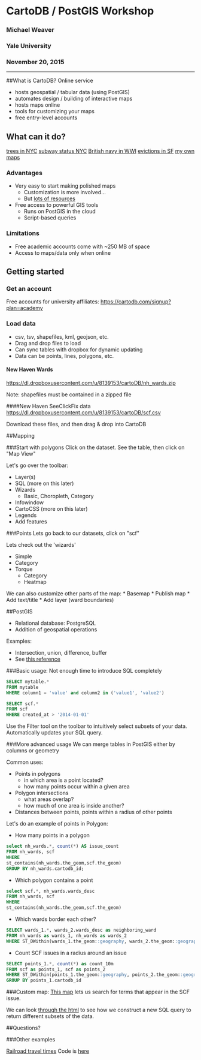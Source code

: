 # CartoDB / PostGIS Workshop
### Michael Weaver
### Yale University
### November 20, 2015

---

##What is CartoDB?
Online service

* hosts geospatial / tabular data (using PostGIS)
* automates design / building of interactive maps
* hosts maps online
* tools for customizing your maps
* free entry-level accounts

## What can it do?

[trees in NYC](http://jillhubley.com/project/nyctrees/#all)
[subway status NYC](http://www.datapolitan.com/mta_station_repair_status/)
[British navy in WWI](http://www.theguardian.com/news/datablog/interactive/2012/oct/01/first-world-war-royal-navy-ships-mapped)
[evictions in SF](http://www.antievictionmappingproject.net/ellis.html)
[my own maps](mdweaver.gitub.io/maps)

### Advantages

* Very easy to start making polished maps
	* Customization is more involved...
	* But [lots of resources](http://cartodb.github.io/training/)
* Free access to powerful GIS tools
	* Runs on PostGIS in the cloud
	* Script-based queries

### Limitations

* Free academic accounts come with ~250 MB of space
* Access to maps/data only when online

## Getting started

### Get an account
Free accounts for university affiliates: 
https://cartodb.com/signup?plan=academy

### Load data

* csv, tsv, shapefiles, kml, geojson, etc.
* Drag and drop files to load
* Can sync tables with dropbox for dynamic updating
* Data can be points, lines, polygons, etc.

#### New Haven Wards
https://dl.dropboxusercontent.com/u/8139153/cartoDB/nh_wards.zip

Note: shapefiles must be contained in a zipped file

####New Haven SeeClickFix data
https://dl.dropboxusercontent.com/u/8139153/cartoDB/scf.csv

Download these files, and then drag & drop into CartoDB

##Mapping

###Start with polygons
Click on the dataset. See the table, then click on "Map View"

Let's go over the toolbar:

* Layer(s)
* SQL (more on this later)
* Wizards
	* Basic, Choropleth, Category
* Infowindow
* CartoCSS (more on this later)
* Legends
* Add features

###Points
Lets go back to our datasets, click on "scf"

Lets check out the 'wizards'

* Simple
* Category
* Torque
	* Category
	* Heatmap

We can also customize other parts of the map:
	* Basemap
	* Publish map
	* Add text/title
	* Add layer (ward boundaries)

##PostGIS

* Relational database: PostgreSQL
* Addition of geospatial operations

Examples:

* Intersection, union, difference, buffer
* See [this reference](http://postgis.refractions.net/documentation/manual-1.4/ch07.html)

###Basic usage:
Not enough time to introduce SQL completely

```sql
SELECT mytable.*
FROM mytable
WHERE column1 = 'value' and column2 in ('value1', 'value2')
```

```sql
SELECT scf.*
FROM scf
WHERE created_at > '2014-01-01'
```

Use the Filter tool on the toolbar to intuitively select subsets of your data. Automatically updates your SQL query.

###More advanced usage
We can merge tables in PostGIS either by columns or geometry

Common uses: 

* Points in polygons
	* in which area is a point located?
	* how many points occur within a given area
* Polygon intersections
	* what areas overlap?
	* how much of one area is inside another?
* Distances between points, points within a radius of other points

Let's do an example of points in Polygon:

* How many points in a polygon
```sql
select nh_wards.*, count(*) AS issue_count 
FROM nh_wards, scf 
WHERE 
st_contains(nh_wards.the_geom,scf.the_geom) 
GROUP BY nh_wards.cartodb_id;
```
* Which polygon contains a point
```sql
select scf.*, nh_wards.wards_desc
FROM nh_wards, scf 
WHERE 
st_contains(nh_wards.the_geom,scf.the_geom) 
```

* Which wards border each other?
```sql
SELECT wards_1.*, wards_2.wards_desc as neighboring_ward
FROM nh_wards as wards_1, nh_wards as wards_2 
WHERE ST_DWithin(wards_1.the_geom::geography, wards_2.the_geom::geography, 10)
```

* Count SCF issues in a radius around an issue
```sql
SELECT points_1.*, count(*) as count_10m 
FROM scf as points_1, scf as points_2 
WHERE ST_DWithin(points_1.the_geom::geography, points_2.the_geom::geography, 10) and 
GROUP BY points_1.cartodb_id
```

###Custom map:
[This map](http://mdweaver.github.io/scf/) lets us search for terms that appear in the SCF issue.

We can look [through the html](https://github.com/mdweaver/mdweaver.github.io/blob/master/scf/index.html) to see how we construct a new SQL query to return different subsets of the data.

##Questions?

###Other examples

[Railroad travel times](http://mdweaver.github.io/times_year)
Code is [here](https://github.com/mdweaver/mdweaver.github.io/blob/master/times_year/index.html)
